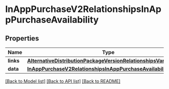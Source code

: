 # InAppPurchaseV2RelationshipsInAppPurchaseAvailability

## Properties
Name | Type | Description | Notes
------------ | ------------- | ------------- | -------------
**links** | [**AlternativeDistributionPackageVersionRelationshipsVariantsLinks**](AlternativeDistributionPackageVersionRelationshipsVariantsLinks.md) |  | [optional] 
**data** | [**InAppPurchaseV2RelationshipsInAppPurchaseAvailabilityData**](InAppPurchaseV2RelationshipsInAppPurchaseAvailabilityData.md) |  | [optional] 

[[Back to Model list]](../README.md#documentation-for-models) [[Back to API list]](../README.md#documentation-for-api-endpoints) [[Back to README]](../README.md)


